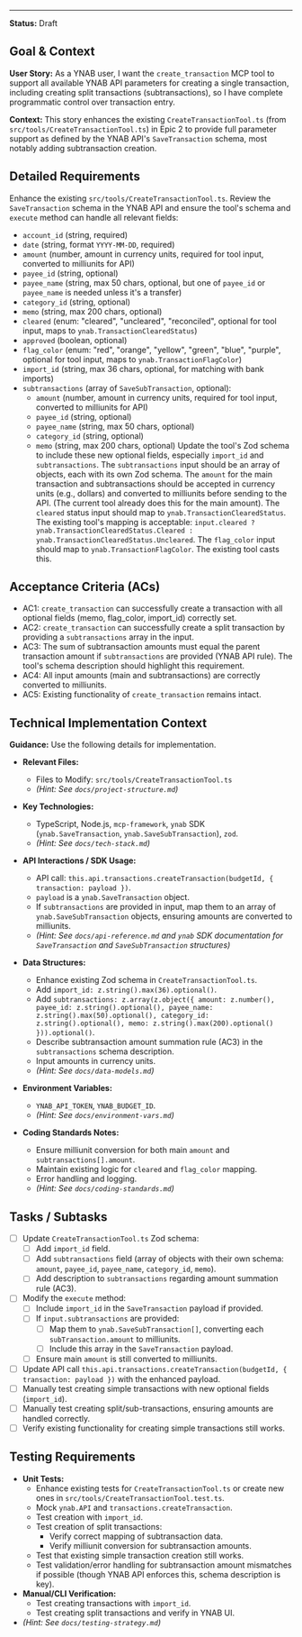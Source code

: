 ---
**Status:** Draft

## Goal & Context

**User Story:** As a YNAB user, I want the `create_transaction` MCP tool to support all available YNAB API parameters for creating a single transaction, including creating split transactions (subtransactions), so I have complete programmatic control over transaction entry.

**Context:** This story enhances the existing `CreateTransactionTool.ts` (from `src/tools/CreateTransactionTool.ts`) in Epic 2 to provide full parameter support as defined by the YNAB API's `SaveTransaction` schema, most notably adding subtransaction creation.

## Detailed Requirements

Enhance the existing `src/tools/CreateTransactionTool.ts`.
Review the `SaveTransaction` schema in the YNAB API and ensure the tool's schema and `execute` method can handle all relevant fields:
- `account_id` (string, required)
- `date` (string, format `YYYY-MM-DD`, required)
- `amount` (number, amount in currency units, required for tool input, converted to milliunits for API)
- `payee_id` (string, optional)
- `payee_name` (string, max 50 chars, optional, but one of `payee_id` or `payee_name` is needed unless it's a transfer)
- `category_id` (string, optional)
- `memo` (string, max 200 chars, optional)
- `cleared` (enum: "cleared", "uncleared", "reconciled", optional for tool input, maps to `ynab.TransactionClearedStatus`)
- `approved` (boolean, optional)
- `flag_color` (enum: "red", "orange", "yellow", "green", "blue", "purple", optional for tool input, maps to `ynab.TransactionFlagColor`)
- `import_id` (string, max 36 chars, optional, for matching with bank imports)
- `subtransactions` (array of `SaveSubTransaction`, optional):
  - `amount` (number, amount in currency units, required for tool input, converted to milliunits for API)
  - `payee_id` (string, optional)
  - `payee_name` (string, max 50 chars, optional)
  - `category_id` (string, optional)
  - `memo` (string, max 200 chars, optional)
Update the tool's Zod schema to include these new optional fields, especially `import_id` and `subtransactions`. The `subtransactions` input should be an array of objects, each with its own Zod schema.
The `amount` for the main transaction and subtransactions should be accepted in currency units (e.g., dollars) and converted to milliunits before sending to the API. (The current tool already does this for the main amount).
The `cleared` status input should map to `ynab.TransactionClearedStatus`. The existing tool's mapping is acceptable: `input.cleared ? ynab.TransactionClearedStatus.Cleared : ynab.TransactionClearedStatus.Uncleared`.
The `flag_color` input should map to `ynab.TransactionFlagColor`. The existing tool casts this.

## Acceptance Criteria (ACs)

- AC1: `create_transaction` can successfully create a transaction with all optional fields (memo, flag_color, import_id) correctly set.
- AC2: `create_transaction` can successfully create a split transaction by providing a `subtransactions` array in the input.
- AC3: The sum of subtransaction amounts must equal the parent transaction amount if `subtransactions` are provided (YNAB API rule). The tool's schema description should highlight this requirement.
- AC4: All input amounts (main and subtransactions) are correctly converted to milliunits.
- AC5: Existing functionality of `create_transaction` remains intact.

## Technical Implementation Context

**Guidance:** Use the following details for implementation.
- **Relevant Files:**
  - Files to Modify: `src/tools/CreateTransactionTool.ts`
  - _(Hint: See `docs/project-structure.md`)_

- **Key Technologies:**
  - TypeScript, Node.js, `mcp-framework`, `ynab` SDK (`ynab.SaveTransaction`, `ynab.SaveSubTransaction`), `zod`.
  - _(Hint: See `docs/tech-stack.md`)_

- **API Interactions / SDK Usage:**
  - API call: `this.api.transactions.createTransaction(budgetId, { transaction: payload })`.
  - `payload` is a `ynab.SaveTransaction` object.
  - If `subtransactions` are provided in input, map them to an array of `ynab.SaveSubTransaction` objects, ensuring amounts are converted to milliunits.
  - _(Hint: See `docs/api-reference.md` and `ynab` SDK documentation for `SaveTransaction` and `SaveSubTransaction` structures)_

- **Data Structures:**
  - Enhance existing Zod schema in `CreateTransactionTool.ts`.
  - Add `import_id: z.string().max(36).optional()`.
  - Add `subtransactions: z.array(z.object({ amount: z.number(), payee_id: z.string().optional(), payee_name: z.string().max(50).optional(), category_id: z.string().optional(), memo: z.string().max(200).optional() })).optional()`.
  - Describe subtransaction amount summation rule (AC3) in the `subtransactions` schema description.
  - Input amounts in currency units.
  - _(Hint: See `docs/data-models.md`)_

- **Environment Variables:**
  - `YNAB_API_TOKEN`, `YNAB_BUDGET_ID`.
  - _(Hint: See `docs/environment-vars.md`)_

- **Coding Standards Notes:**
  - Ensure milliunit conversion for both main `amount` and `subtransactions[].amount`.
  - Maintain existing logic for `cleared` and `flag_color` mapping.
  - Error handling and logging.
  - _(Hint: See `docs/coding-standards.md`)_

## Tasks / Subtasks

- [ ] Update `CreateTransactionTool.ts` Zod schema:
  - [ ] Add `import_id` field.
  - [ ] Add `subtransactions` field (array of objects with their own schema: `amount`, `payee_id`, `payee_name`, `category_id`, `memo`).
  - [ ] Add description to `subtransactions` regarding amount summation rule (AC3).
- [ ] Modify the `execute` method:
  - [ ] Include `import_id` in the `SaveTransaction` payload if provided.
  - [ ] If `input.subtransactions` are provided:
    - [ ] Map them to `ynab.SaveSubTransaction[]`, converting each `subTransaction.amount` to milliunits.
    - [ ] Include this array in the `SaveTransaction` payload.
  - [ ] Ensure main `amount` is still converted to milliunits.
- [ ] Update API call `this.api.transactions.createTransaction(budgetId, { transaction: payload })` with the enhanced payload.
- [ ] Manually test creating simple transactions with new optional fields (`import_id`).
- [ ] Manually test creating split/sub-transactions, ensuring amounts are handled correctly.
- [ ] Verify existing functionality for creating simple transactions still works.

## Testing Requirements

- **Unit Tests:**
  - Enhance existing tests for `CreateTransactionTool.ts` or create new ones in `src/tools/CreateTransactionTool.test.ts`.
  - Mock `ynab.API` and `transactions.createTransaction`.
  - Test creation with `import_id`.
  - Test creation of split transactions:
    - Verify correct mapping of subtransaction data.
    - Verify milliunit conversion for subtransaction amounts.
  - Test that existing simple transaction creation still works.
  - Test validation/error handling for subtransaction amount mismatches if possible (though YNAB API enforces this, schema description is key).
- **Manual/CLI Verification:**
  - Test creating transactions with `import_id`.
  - Test creating split transactions and verify in YNAB UI.
- _(Hint: See `docs/testing-strategy.md`)_